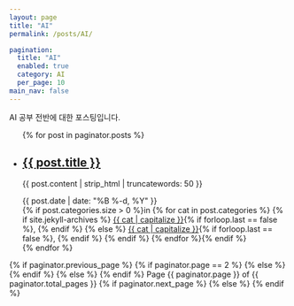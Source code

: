 ```yaml
---
layout: page
title: "AI"
permalink: /posts/AI/

pagination:
  title: "AI"
  enabled: true
  category: AI
  per_page: 10
main_nav: false
---
```


AI 공부 전반에 대한 포스팅입니다.




<div class="wrapper">
<ul class="post-list">
  {% for post in paginator.posts %}
  <li>
    <h2>
      <a class="post-link" href="{{ post.url | prepend: site.baseurl }}">{{ post.title }}</a>
    </h2>
	<section class="post-excerpt" itemprop="description">
      <p>{{ post.content | strip_html | truncatewords: 50 }}</p>
    </section>
    <section class="post-meta">
      <div class="post-date">{{ post.date | date: "%B %-d, %Y" }}</div>
      <div class="post-categories">
      {% if post.categories.size > 0 %}in {% for cat in post.categories %}
        {% if site.jekyll-archives %}
        <a href="{{ site.baseurl }}/category/{{ cat }}">{{ cat | capitalize }}</a>{% if forloop.last == false %}, {% endif %}
        {% else %}
        <a href="{{ site.baseurl }}/posts/#{{ cat }}">{{ cat | capitalize }}</a>{% if forloop.last == false %}, {% endif %}
        {% endif %}
      {% endfor %}{% endif %}
      </div>
    </section>

  </li>
  {% endfor %}
</ul>

<nav class="pagination" role="navigation">
	<p>
    {% if paginator.previous_page %}
			{% if paginator.page == 2 %}
			<a class="newer-posts" href="{{ site.baseurl }}{{ paginator.previous_page_path }}">
        <span class="fa-stack fa-lg">
          <i class="fa fa-square fa-stack-2x"></i>
          <i class="fa fa-angle-double-left fa-stack-1x fa-inverse"></i>
        </span>
      </a>
			{% else %}
			<a class="newer-posts" href="{{ site.baseurl }}{{ paginator.next_page_path }}">
				<span class="fa-stack fa-lg">
					<i class="fa fa-square fa-stack-2x"></i>
					<i class="fa fa-angle-double-left fa-stack-1x fa-inverse"></i>
				</span>
			</a>
			{% endif %}
		{% else %}
		<span class="fa-stack fa-lg">
      <i class="fa fa-square fa-stack-2x"></i>
      <i class="fa fa-angle-double-left fa-stack-1x fa-inverse"></i>
    </span>
		{% endif %}
		<span class="page-number">Page {{ paginator.page }} of {{ paginator.total_pages }}</span>
		{% if paginator.next_page %}
		<a class="newer-posts" href="{{ site.baseurl }}{{ paginator.next_page_path }}">
      <span class="fa-stack fa-lg">
        <i class="fa fa-square fa-stack-2x"></i>
        <i class="fa fa-angle-double-right fa-stack-1x fa-inverse"></i>
      </span>
    </a>
		{% else %}
		<span class="fa-stack fa-lg">
      <i class="fa fa-square fa-stack-2x"></i>
      <i class="fa fa-angle-double-right fa-stack-1x fa-inverse"></i>
    </span>
		{% endif %}
	</p>
</nav>

</div>



<!--
{% for category in site.categories %}
  {% capture cat%}{{category|first}}{% endcapture %}
  {% if cat==page.title %}
  <ul class="posts-list">
  {% for post in site.categories[cat] %}
    <li>
      <strong>
        <a href="{{ post.url | prepend: site.baseurl }}">{{ post.title }}</a>
      </strong>
      <span class="post-date">- {{ post.date | date_to_long_string }}</span>
    </li>
  {% endfor %}
  </ul>
  {% if forloop.last == false %}<hr>{% endif %}
  {% endif %}
{% endfor %}
<br>


{% for category in site.categories %}
  <ul class="categories">
    {% for categoryName in category[0] %}
      <li>
      	<span><a href="/posts/{{categoryName}}">
	{{ categoryName }}
	</a></span>
	<span class="count">{{category[1].size}}</span>
	
	</li>
    {% endfor %}
</ul>
{% endfor %}
-->
